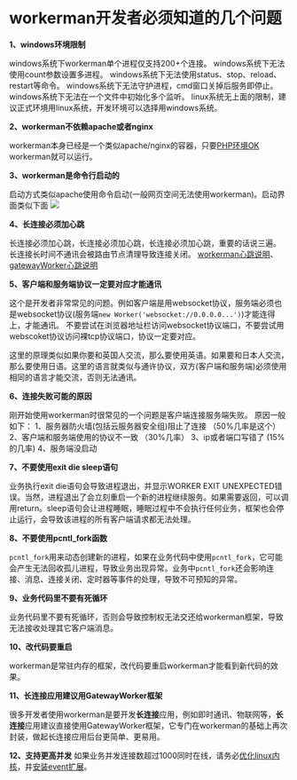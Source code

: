 # workerman开发者必须知道的几个问题
**1、windows环境限制**

windows系统下workerman单个进程仅支持200+个连接。
windows系统下无法使用count参数设置多进程。
windows系统下无法使用status、stop、reload、restart等命令。
windows系统下无法守护进程，cmd窗口关掉后服务即停止。
windows系统下无法在一个文件中初始化多个监听。
linux系统无上面的限制，建议正式环境用linux系统，开发环境可以选择用windows系统。

**2、workerman不依赖apache或者nginx**

workerman本身已经是一个类似apache/nginx的容器，只要[PHP环境OK](315116) workerman就可以运行。

**3、workerman是命令行启动的**

启动方式类似apache使用命令启动(一般网页空间无法使用workerman)。启动界面类似下面
![](image/screenshot_1495622774534.png)

**4、长连接必须加心跳**

长连接必须加心跳，长连接必须加心跳，长连接必须加心跳，重要的话说三遍。 
长连接长时间不通讯会被路由节点清理导致连接关闭。
[workerman心跳说明](faq/heartbeat.md)、 [gatewayWorker心跳说明](https://www.workerman.net/doc/gateway-worker/heartbeat.html)

**5、客户端和服务端协议一定要对应才能通讯**

这个是开发者非常常见的问题。例如客户端是用websocket协议，服务端必须也是websocket协议(服务端```new Worker('websocket://0.0.0.0...')```)才能连得上，才能通讯。 
不要尝试在浏览器地址栏访问websocket协议端口，不要尝试用webscoket协议访问裸tcp协议端口，协议一定要对应。

这里的原理类似如果你要和英国人交流，那么要使用英语。如果要和日本人交流，那么要使用日语。这里的语言就类似与通许协议，双方(客户端和服务端)必须使用相同的语言才能交流，否则无法通讯。 

**6、连接失败可能的原因**

刚开始使用workerman时很常见的一个问题是客户端连接服务端失败。 原因一般如下： 
1、服务器防火墙(包括云服务器安全组)阻止了连接 （50%几率是这个）
2、客户端和服务端使用的协议不一致 （30%几率）
3、ip或者端口写错了 (15%的几率)
4、服务端没启动 


**7、不要使用exit die sleep语句**

业务执行exit die语句会导致进程退出，并显示WORKER EXIT UNEXPECTED错误。当然，进程退出了会立刻重启一个新的进程继续服务。如果需要返回，可以调用return。sleep语句会让进程睡眠，睡眠过程中不会执行任何业务，框架也会停止运行，会导致该进程的所有客户端请求都无法处理。

**8、不要使用pcntl_fork函数**

`pcntl_fork`用来动态创建新的进程，如果在业务代码中使用`pcntl_fork`，它可能会产生无法回收孤儿进程，导致业务出现异常。业务中`pcntl_fork`还会影响连接、消息、连接关闭、定时器等事件的处理，导致不可预知的异常。

**9、业务代码里不要有死循环**

业务代码里不要有死循环，否则会导致控制权无法交还给workerman框架，导致无法接收处理其它客户端消息。

**10、改代码要重启**

workerman是常驻内存的框架，改代码要重启workerman才能看到新代码的效果。

**11、长连接应用建议用GatewayWorker框架**

很多开发者使用workerman是要开发**长连接**应用，例如即时通讯、物联网等，**长连接**应用建议直接使用GatewayWorker框架，它专门在workerman的基础上再次封装，做起长连接应用后台更简单、更易用。

**12、支持更高并发**
如果业务并发连接数超过1000同时在线，请务必[优化linux内核](appendices/kernel-optimization.md)，并[安装event扩展](appendices/install-extension.md)。





